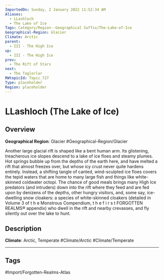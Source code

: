 ```yaml
---
ImportedOn: Sunday, 2 January 2022 11:52:34 AM
Aliases:
  - LLashloch
  - The Lake of Ice
Tags: Category/Region--Geographical Suffix/The-Lake-of-Ice
Geographical-Region: Glacier
Climate: Arctic
parent:
  - III - The High Ice
up:
  - III - The High Ice
prev:
  - The Rift of Stars
next:
  - The Taglorlar
RWtopicId: Topic_727
Type: placeholder
Region: placeholder
---
```

# LLashloch (The Lake of Ice)
## Overview
**Geographical Region**: Glacier
#Geographical-Region/Glacier

Another large glacial rift is shaped like a bent human arm. Its glistening, treacherous ice slopes descend to a lake of ice floes and steamy plumes. Hot springs bubble up from the depths of the earth here, and have melted a rift that almost freezes over, but whose icy crust never quite hardens entirely. Instead, a shifting tangle of canted, wind-sculpted ice floes covers the tepid waters that are home to many large fish and things like white-skinned coldwater octopi. The chance of good meals brings many High Ice predators (and intruders) down into the rift where they feed and are fed upon by denizens of the depths, other hungry visitors, and, some say, ice-dwelling snow cloakers: a species of white-skinned cloakers (detailed in Volume 3 of t h e Monstrous Compendium, t h e f i r s t FORGOTTEN REALMS® appendix) who dwell in the rift and nearby crevasses, and fly silently out over the lake to hunt.

## Description
**Climate**: Arctic, Temperate
#Climate/Arctic #Climate/Temperate


---
## Tags
#Import/Forgotten-Realms-Atlas

